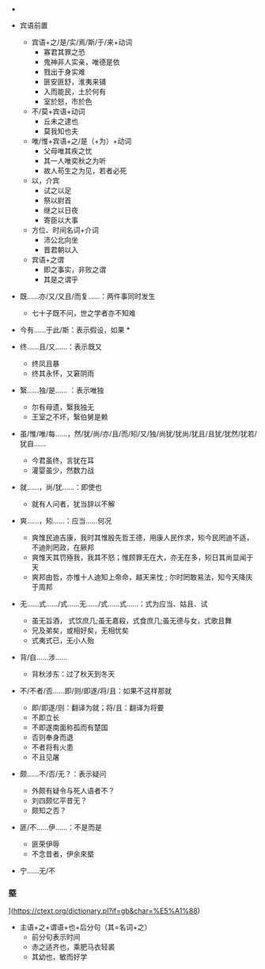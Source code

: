 * 
* 宾语前置
	* 宾语+之/是/实/焉/斯/于/来+动词
		* 寡君其罪之恐
		* 鬼神非人实亲，唯德是依
		* 戮出于身实难
		* 匪安匪舒，淮夷来铺
		* 入而能民，土於何有
		* 室於怒，市於色
	* 不/莫+宾语+动词
		* 丘未之逮也
		* 莫我知也夫
	* 唯/惟+宾语+之/是（+为）+动词
		* 父母唯其疾之忧
		* 其一人唯奕秋之为听
		* 故人苟生之为见，若者必死
	* 以，介宾
		* 试之以足
		* 祭以尉首
		* 继之以日夜
		* 寄臣以大事
	* 方位、时间名词+介词
		* 沛公北向坐
		* 晋君朝以入
	* 宾语+之谓
		* 即之事实，非败之谓
		* 其是之谓乎
* 既……亦/又/又且/而复……：两件事同时发生
	* 七十子既不问，世之学者亦不知难
* 今有……于此/斯：表示假设，如果
	* 
* 终……且/又……：表示既又
	* 终凤且暴
	* 终其永怀，又窘阴雨

* 繄……独/是...... ：表示唯独
	* 尔有母遗，繄我独无
	* 王室之不坏，繄伯舅是赖

* 虽/惟/唯/每……，然/犹/尚/亦/且/而/矧/又/独/尚犹/犹尚/犹且/且犹/犹然/犹若/犹自……
	* 今君虽终，言犹在耳
	* 灌婴虽少，然数力战
* 就……，尚/犹……：即使也
	* 就有人问者，犹当辞以不解

* 爽……，矧……：应当……何况
	* 爽惟民迪吉康，我时其惟殷先哲王德，用康人民作求，矧今民罔迪不适，不迪則罔政，在厥邦
	* 爽惟天其罚殛我，我其不怒；惟顾罪无在大，亦无在多，矧日其尚显闻于天
	* 爽邦由哲，亦惟十人迪知上帝命，越天来忱 ; 尔时罔敢易法，知今天降庆于周邦
* 无……式……/式……无……/式……式……：式为应当、姑且、试
	* 虽无旨酒， 式饮庶几;虽无嘉殺，式食庶几;虽无德与女，式歌且舞
	* 兄及弟矣，或相好矣，无相忧矣
	* 式夷式已，无小人殆
* 背/自……涉……
	* 背秋涉东：过了秋天到冬天
* 不/不者/否……即/则/即遂/将/且：如果不这样那就
	* 即/即遂/则：翻译为就；将/且：翻译为将要
	* 不即立长
	* 不即遂南面称孤而有楚国
	* 否则奉身而退
	* 不者将有火患
	* 不且见屠
* 颇……不/否/无？：表示疑问
	* 外颇有疑令与死人语者不？
	* 刘四颇忆平昔无？
	* 颇知之否？
* 匪/不……伊……：不是而是
	* 匪荣伊辱
	* 不念昔者，伊余來塈
* 宁……无/不

### 塈

](https://ctext.org/dictionary.pl?if=gb&char=%E5%A1%88)

* 主语+之+谓语+也+后分句（其=名词+之）
	* 前分句表示时间
	* 赤之适齐也，乘肥马衣轻裘
	* 其幼也，敏而好学
